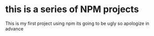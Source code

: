 # this is a series of NPM projects

This is my first project using npm
its going to be ugly so apologize in advance